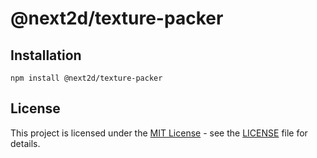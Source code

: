 @next2d/texture-packer
=============

## Installation

```
npm install @next2d/texture-packer
```

## License
This project is licensed under the [MIT License](https://opensource.org/licenses/MIT) - see the [LICENSE](LICENSE) file for details.
